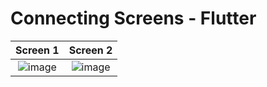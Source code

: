 # Connecting Screens - Flutter
Screen 1            |  Screen 2
:-------------------------:|:-------------------------:
![image](https://user-images.githubusercontent.com/59369881/188219819-e46bd5dd-ff49-4b36-9301-dc5c5fa74c6d.png)  |  ![image](https://user-images.githubusercontent.com/59369881/188219864-5e93cc85-5c07-4cb0-a8b7-5abeb537beb2.png)
